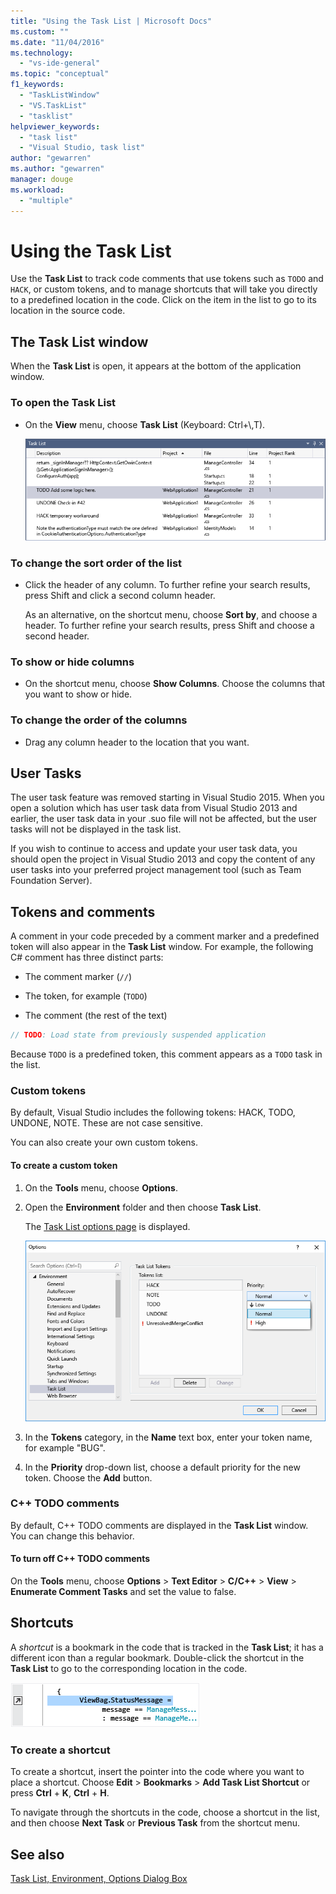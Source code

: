 ```yaml
---
title: "Using the Task List | Microsoft Docs"
ms.custom: ""
ms.date: "11/04/2016"
ms.technology: 
  - "vs-ide-general"
ms.topic: "conceptual"
f1_keywords: 
  - "TaskListWindow"
  - "VS.TaskList"
  - "tasklist"
helpviewer_keywords: 
  - "task list"
  - "Visual Studio, task list"
author: "gewarren"
ms.author: "gewarren"
manager: douge
ms.workload: 
  - "multiple"
---
```

# Using the Task List

Use the **Task List** to track code comments that use tokens such as `TODO` and `HACK`, or custom tokens, and to manage shortcuts that will take you directly to a predefined location in the code. Click on the item in the list to go to its location in the source code.

## The Task List window

When the **Task List** is open, it appears at the bottom of the application window.

### To open the Task List

- On the **View** menu, choose **Task List** (Keyboard: Ctrl+\\,T).

    ![Task List window](../ide/media/vs2015_task_list.png "vs2015_task_list")

### To change the sort order of the list

- Click the header of any column. To further refine your search results, press Shift and click a second column header.

     As an alternative, on the shortcut menu, choose **Sort by**, and choose a header. To further refine your search results, press Shift and choose a second header.

### To show or hide columns

- On the shortcut menu, choose **Show Columns**. Choose the columns that you want to show or hide.

### To change the order of the columns

- Drag any column header to the location that you want.

## User Tasks

The user task feature was removed starting in Visual Studio 2015. When you open a solution which has user task data from Visual Studio 2013 and earlier, the user task data in your .suo file will not be affected, but the user tasks will not be displayed in the task list.

If you wish to continue to access and update your user task data, you should open the project in Visual Studio 2013 and copy the content of any user tasks into your preferred project management tool (such as Team Foundation Server).

## Tokens and comments

A comment in your code preceded by a comment marker and a predefined token will also appear in the **Task List** window. For example, the following C# comment has three distinct parts:

- The comment marker (`//`)

- The token, for example (`TODO`)

- The comment (the rest of the text)

```csharp
// TODO: Load state from previously suspended application
```

Because `TODO` is a predefined token, this comment appears as a `TODO` task in the list.

###  <a name="customTokens"></a> Custom tokens

By default, Visual Studio includes the following tokens: HACK, TODO, UNDONE, NOTE. These are not case sensitive.

You can also create your own custom tokens.

#### To create a custom token

1. On the **Tools** menu, choose **Options**.

2. Open the **Environment** folder and then choose **Task List**.

     The [Task List options page](../ide/reference/task-list-environment-options-dialog-box.md) is displayed.

     ![Visual Studio Task List](../ide/media/vs2015_task_list_options.png "vs2015_task_list_options")

3. In the **Tokens** category, in the **Name** text box, enter your token name, for example "BUG".

4. In the **Priority** drop-down list, choose a default priority for the new token. Choose the **Add** button.

###  <a name="cppComments"></a> C++ TODO comments

By default, C++ TODO comments are displayed in the **Task List** window. You can change this behavior.

#### To turn off C++ TODO comments

On the **Tools** menu, choose **Options** > **Text Editor** > **C/C++** > **View** > **Enumerate Comment Tasks** and set the value to false.

## Shortcuts

A *shortcut* is a bookmark in the code that is tracked in the **Task List**; it has a different icon than a regular bookmark. Double-click the shortcut in the **Task List** to go to the corresponding location in the code.

![Visual Studio Task List Shortcut Icon](../ide/media/vs2015_task_list_bookmark.png "vs2015_task_list_bookmark")

### To create a shortcut

To create a shortcut, insert the pointer into the code where you want to place a shortcut. Choose **Edit** > **Bookmarks** > **Add Task List Shortcut** or press **Ctrl** + **K**, **Ctrl** + **H**.

To navigate through the shortcuts in the code, choose a shortcut in the list, and then choose **Next Task** or **Previous Task** from the shortcut menu.

## See also

[Task List, Environment, Options Dialog Box](../ide/reference/task-list-environment-options-dialog-box.md)